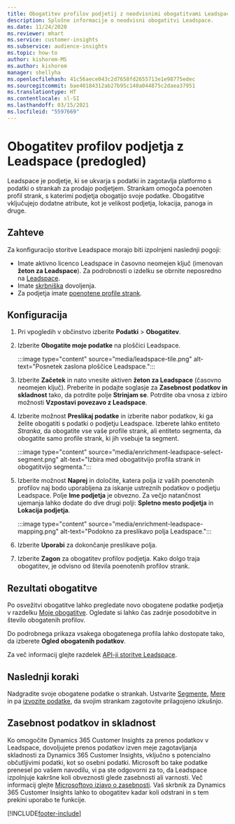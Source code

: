 ```yaml
---
title: Obogatitev profilov podjetij z neodvisnimi obogatitvami Leadspace
description: Splošne informacije o neodvisni obogatitvi Leadspace.
ms.date: 11/24/2020
ms.reviewer: mhart
ms.service: customer-insights
ms.subservice: audience-insights
ms.topic: how-to
author: kishorem-MS
ms.author: kishorem
manager: shellyha
ms.openlocfilehash: 41c56aece043c2d7658fd2655713e1e98775edec
ms.sourcegitcommit: bae40184312ab27b95c140a044875c2daea37951
ms.translationtype: HT
ms.contentlocale: sl-SI
ms.lasthandoff: 03/15/2021
ms.locfileid: "5597669"
---
```

# <a name="enrichment-of-company-profiles-with-leadspace-preview"></a>Obogatitev profilov podjetja z Leadspace (predogled)

Leadspace je podjetje, ki se ukvarja s podatki in zagotavlja platformo s podatki o strankah za prodajo podjetjem. Strankam omogoča poenoten profil strank, s katerimi podjetja obogatijo svoje podatke. Obogatitve vključujejo dodatne atribute, kot je velikost podjetja, lokacija, panoga in druge.

## <a name="prerequisites"></a>Zahteve

Za konfiguracijo storitve Leadspace morajo biti izpolnjeni naslednji pogoji:

- Imate aktivno licenco Leadspace in časovno neomejen ključ (imenovan **žeton za Leadspace**). Za podrobnosti o izdelku se obrnite neposredno na [Leadspace](https://www.leadspace.com/products/leadspace-on-demand/).
- Imate [skrbniška](permissions.md#administrator) dovoljenja.
- Za podjetja imate [poenotene profile strank](customer-profiles.md).

## <a name="configuration"></a>Konfiguracija

1. Pri vpogledih v občinstvo izberite **Podatki** > **Obogatitev**.

1. Izberite **Obogatite moje podatke** na ploščici Leadspace.

   :::image type="content" source="media/leadspace-tile.png" alt-text="Posnetek zaslona ploščice Leadspace.":::

1. Izberite **Začetek** in nato vnesite aktiven **žeton za Leadspace** (časovno neomejen ključ). Preberite in podajte soglasje za **Zasebnost podatkov in skladnost** tako, da potrdite polje **Strinjam se**. Potrdite oba vnosa z izbiro možnosti **Vzpostavi povezavo z Leadspace**.

1. Izberite možnost **Preslikaj podatke** in izberite nabor podatkov, ki ga želite obogatiti s podatki o podjetju Leadspace. Izberete lahko entiteto *Stranka*, da obogatite vse vaše profile strank, ali entiteto segmenta, da obogatite samo profile strank, ki jih vsebuje ta segment.

   :::image type="content" source="media/enrichment-leadspace-select-segment.png" alt-text="Izbira med obogatitvijo profila strank in obogatitvijo segmenta.":::

1. Izberite možnost **Naprej** in določite, katera polja iz vaših poenotenih profilov naj bodo uporabljena za iskanje ustreznih podatkov o podjetju Leadspace. Polje **Ime podjetja** je obvezno. Za večjo natančnost ujemanja lahko dodate do dve drugi polji: **Spletno mesto podjetja** in **Lokacija podjetja**.

   :::image type="content" source="media/enrichment-leadspace-mapping.png" alt-text="Podokno za preslikavo polja Leadspace.":::
   
1. Izberite **Uporabi** za dokončanje preslikave polja.

1. Izberite **Zagon** za obogatitev profilov podjetja. Kako dolgo traja obogatitev, je odvisno od števila poenotenih profilov strank.

## <a name="enrichment-results"></a>Rezultati obogatitve

Po osvežitvi obogatitve lahko pregledate novo obogatene podatke podjetja v razdelku [Moje obogatitve](enrichment-hub.md). Ogledate si lahko čas zadnje posodobitve in število obogatenih profilov.

Do podrobnega prikaza vsakega obogatenega profila lahko dostopate tako, da izberete **Ogled obogatenih podatkov**.

Za več informacij glejte razdelek [API-ji storitve Leadspace](https://support.leadspace.com/hc/en-us/sections/201997649-API).

## <a name="next-steps"></a>Naslednji koraki

Nadgradite svoje obogatene podatke o strankah. Ustvarite [Segmente](segments.md), [Mere](measures.md) in pa [izvozite podatke](export-destinations.md), da svojim strankam zagotovite prilagojeno izkušnjo.

## <a name="data-privacy-and-compliance"></a>Zasebnost podatkov in skladnost

Ko omogočite Dynamics 365 Customer Insights za prenos podatkov v Leadspace, dovoljujete prenos podatkov izven meje zagotavljanja skladnosti za Dynamics 365 Customer Insights, vključno s potencialno občutljivimi podatki, kot so osebni podatki. Microsoft bo take podatke prenesel po vašem navodilu, vi pa ste odgovorni za to, da Leadspace izpolnjuje kakršne koli obveznosti glede zasebnosti ali varnosti. Več informacij glejte [Microsoftovo izjavo o zasebnosti](https://go.microsoft.com/fwlink/?linkid=396732).
Vaš skrbnik za Dynamics 365 Customer Insights lahko to obogatitev kadar koli odstrani in s tem prekini uporabo te funkcije.


[!INCLUDE[footer-include](../includes/footer-banner.md)]